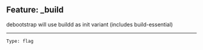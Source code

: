 ## Feature: _build

<website-feature> debootstrap will use buildd as init variant (includes build-essential) </website-feature>

---

	Type: flag
